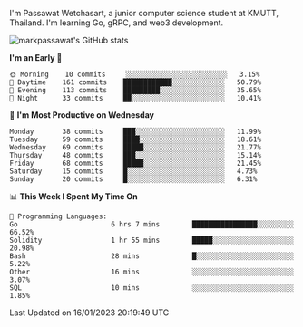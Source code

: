 
I'm Passawat Wetchasart, a junior computer science student at KMUTT, Thailand. I'm learning Go, gRPC, and web3 development.


![markpassawat's GitHub stats](https://github-readme-stats.vercel.app/api?username=markpassawat&show_icons=true&theme=radical)

<!--START_SECTION:waka-->
**I'm an Early 🐤** 

```text
🌞 Morning    10 commits     ░░░░░░░░░░░░░░░░░░░░░░░░░   3.15% 
🌆 Daytime    161 commits    ████████████░░░░░░░░░░░░░   50.79% 
🌃 Evening    113 commits    █████████░░░░░░░░░░░░░░░░   35.65% 
🌙 Night      33 commits     ██░░░░░░░░░░░░░░░░░░░░░░░   10.41%

```
📅 **I'm Most Productive on Wednesday** 

```text
Monday       38 commits     ███░░░░░░░░░░░░░░░░░░░░░░   11.99% 
Tuesday      59 commits     ████░░░░░░░░░░░░░░░░░░░░░   18.61% 
Wednesday    69 commits     █████░░░░░░░░░░░░░░░░░░░░   21.77% 
Thursday     48 commits     ███░░░░░░░░░░░░░░░░░░░░░░   15.14% 
Friday       68 commits     █████░░░░░░░░░░░░░░░░░░░░   21.45% 
Saturday     15 commits     █░░░░░░░░░░░░░░░░░░░░░░░░   4.73% 
Sunday       20 commits     █░░░░░░░░░░░░░░░░░░░░░░░░   6.31%

```


📊 **This Week I Spent My Time On** 

```text
💬 Programming Languages: 
Go                       6 hrs 7 mins        ████████████████░░░░░░░░░   66.52% 
Solidity                 1 hr 55 mins        █████░░░░░░░░░░░░░░░░░░░░   20.98% 
Bash                     28 mins             █░░░░░░░░░░░░░░░░░░░░░░░░   5.22% 
Other                    16 mins             ░░░░░░░░░░░░░░░░░░░░░░░░░   3.07% 
SQL                      10 mins             ░░░░░░░░░░░░░░░░░░░░░░░░░   1.85%

```


 Last Updated on 16/01/2023 20:19:49 UTC
<!--END_SECTION:waka-->

<!--
**markpassawat/markpassawat** is a ✨ _special_ ✨ repository because its `README.md` (this file) appears on your GitHub profile.

Here are some ideas to get you started:

- 🔭 I’m currently working on ...
- 🌱 I’m currently learning ...
- 👯 I’m looking to collaborate on ...
- 🤔 I’m looking for help with ...
- 💬 Ask me about ...
- 📫 How to reach me: ...
- 😄 Pronouns: He/Him
- ⚡ Fun fact: ...
-->
